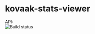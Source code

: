 # kovaak-stats-viewer

API:  
![Build status](https://api.travis-ci.com/ftsn/kovaak-stats-viewer.svg?branch=master)
